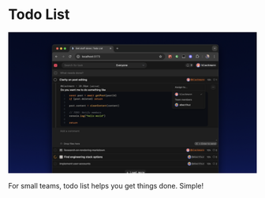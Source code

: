 # Todo List

![Screenshot](./assets/screenshot.png)

For small teams, todo list helps you get things done. Simple!